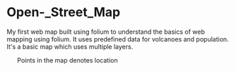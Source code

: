 # Open-_Street_Map
My first web map built using folium to understand the basics of web mapping using folium.
It uses predefined data for volcanoes and population.
It's a basic map which uses multiple layers.

<ul>Points in the map denotes location</ul> 

